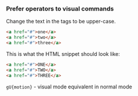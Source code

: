 ### Prefer operators to visual commands

Change the text in the tags to be upper-case.

```html
<a href="#">one</a>
<a href="#">two</a>
<a href="#">three</a>
```

This is what the HTML snippet should look like:

```html
<a href="#">ONE</a>
<a href="#">TWO</a>
<a href="#">THREE</a>
```

`gU{motion}` - visual mode equivalent in normal mode
